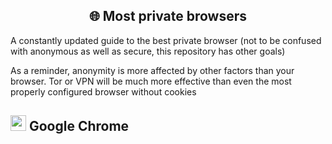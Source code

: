 <h2 align="center">🌐 Most private browsers</h2>

A constantly updated guide to the best private browser (not to be confused with anonymous as well as secure, this repository has other goals)

As a reminder, anonymity is more affected by other factors than your browser. Tor or VPN will be much more effective than even the most properly configured browser without cookies 

## <img src="https://i.ibb.co/jgv4K78/Chrome.png" width=25px> Google Chrome
